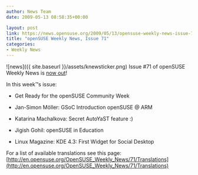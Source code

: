 ```yaml
---
author: News Team
date: 2009-05-13 08:58:35+00:00

layout: post
link: https://news.opensuse.org/2009/05/13/opensuse-weekly-news-issue-71/
title: "openSUSE Weekly News, Issue 71"
categories:
- Weekly News
---
```

![news]({{ site.baseurl }}/assets/knewsticker.png) Issue #71 of openSUSE Weekly News is [now out](http://en.opensuse.org/OpenSUSE_Weekly_News/71)!  
  

In this week™s issue:
 

  *   Get Ready for the openSUSE Community Week 

  *   Jan-Simon Möller: GSoC Introduction openSUSE @ ARM

  *   Katarina Machalkova: Secret AutoYaST feature :) 

  *   Jigish Gohil: openSUSE in Education 

  *   Linux Magazine: KDE 4.3: First Widget for Social Desktop 




For a list of available translations see this page:
[http://en.opensuse.org/OpenSUSE_Weekly_News/71/Translations](http://en.opensuse.org/OpenSUSE_Weekly_News/71/Translations)		
